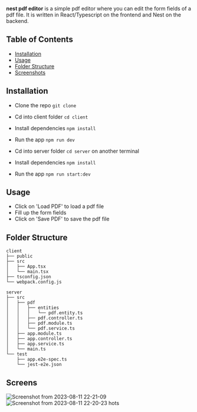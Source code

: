 **nest pdf editor** is a simple pdf editor where you can edit the form fields of a pdf file. It is written in React/Typescript on the frontend and Nest on the backend. 

## Table of Contents
- [Installation](#installation)
- [Usage](#usage)
- [Folder Structure](#folder-structure)
- [Screenshots](#screenshots)



## Installation
- Clone the repo `git clone` 
- Cd into client folder `cd client`
- Install dependencies `npm install`
- Run the app `npm run dev`

- Cd into server folder `cd server` on another terminal
- Install dependencies `npm install`
- Run the app `npm run start:dev`

## Usage
- Click on 'Load PDF' to load a pdf file
- Fill up the form fields
- Click on 'Save PDF' to save the pdf file

## Folder Structure
```
client
├── public
├── src
│   ├── App.tsx
│   └── main.tsx
├── tsconfig.json
└── webpack.config.js

server
├── src
│   ├── pdf
│   │   ├── entities
│   │   │   └── pdf.entity.ts
│   │   ├── pdf.controller.ts
│   │   ├── pdf.module.ts
│   │   └── pdf.service.ts
│   ├── app.module.ts
│   ├── app.controller.ts
│   ├── app.service.ts
│   └── main.ts
└── test
    ├── app.e2e-spec.ts
    └── jest-e2e.json
```

## Screens
![Screenshot from 2023-08-11 22-21-09](https://github.com/singwithaashish/nest-pdf-editor/assets/52033403/c484e6b0-96e5-4db1-b306-e13b149cfef8)
![Screenshot from 2023-08-11 22-20-23](https://github.com/singwithaashish/nest-pdf-editor/assets/52033403/ab92b457-8e69-4e1b-bd79-4e76da97b526)
hots
